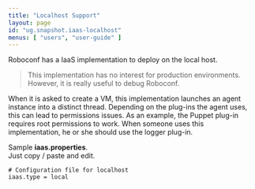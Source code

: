 ```yaml
---
title: "Localhost Support"
layout: page
id: "ug.snapshot.iaas-localhost"
menus: [ "users", "user-guide" ]
---
```


Roboconf has a IaaS implementation to deploy on the local host.    

> This implementation has no interest for production environments.  
> However, it is really useful to debug Roboconf.

When it is asked to create a VM, this implementation launches an agent instance into
a distinct thread. Depending on the plug-ins the agent uses, this can lead to permissions issues.
As an example, the Puppet plug-in requires root permissions to work. When someone uses this
implementation, he or she should use the logger plug-in.  

Sample **iaas.properties**.  
Just copy / paste and edit.

``` properties
# Configuration file for localhost
iaas.type = local 
```
